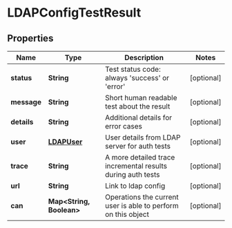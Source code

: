 
# LDAPConfigTestResult

## Properties
Name | Type | Description | Notes
------------ | ------------- | ------------- | -------------
**status** | **String** | Test status code: always &#39;success&#39; or &#39;error&#39; |  [optional]
**message** | **String** | Short human readable test about the result |  [optional]
**details** | **String** | Additional details for error cases |  [optional]
**user** | [**LDAPUser**](LDAPUser.md) | User details from LDAP server for auth tests |  [optional]
**trace** | **String** | A more detailed trace incremental results during auth tests |  [optional]
**url** | **String** | Link to ldap config |  [optional]
**can** | **Map&lt;String, Boolean&gt;** | Operations the current user is able to perform on this object |  [optional]



